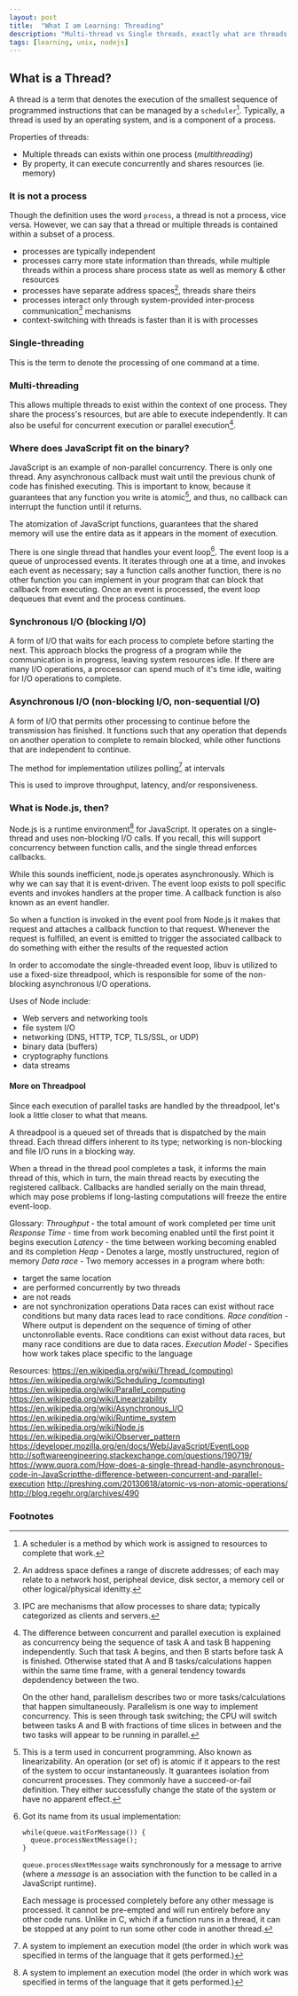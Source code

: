 ```yaml
---
layout: post
title:  "What I am Learning: Threading"
description: "Multi-thread vs Single threads, exactly what are threads even about?"
tags: [learning, unix, nodejs]
---
```


## What is a Thread?

A thread is a term that denotes the execution of the smallest sequence of
programmed instructions that can be managed by a `scheduler`[^1]. Typically, a
thread is used by an operating system, and is a component of a process.

Properties of threads:
  - Multiple threads can exists within one process (_multithreading_)
  - By property, it can execute concurrently and shares resources (ie. memory)

### It is not a process

Though the definition uses the word `process`, a thread is not a process, vice
versa. However, we can say that a thread or multiple threads is contained within
a subset of a process.
  - processes are typically independent
  - processes carry more state information than threads, while multiple threads
    within a process share process state as well as memory & other resources
  - processes have separate address spaces[^2], threads share theirs
  - processes interact only through system-provided inter-process
    communication[^3] mechanisms
  - context-switching with threads is faster than it is with processes

### Single-threading

This is the term to denote the processing of one command at a time.

### Multi-threading

This allows multiple threads to exist within the context of one process. They
share the process's resources, but are able to execute independently. It can
also be useful for concurrent execution or parallel execution[^4].

### Where does JavaScript fit on the binary?

JavaScript is an example of non-parallel concurrency. There is only one thread.
Any asynchronous callback must wait until the previous chunk of code has
finished executing. This is important to know, because it guarantees that any
function you write is atomic[^5], and thus, no callback can interrupt the
function until it returns.

The atomization of JavaScript functions, guarantees that the shared memory will
use the entire data as it appears in the moment of execution.

There is one single thread that handles your event loop[^6]. The event loop is
a queue of unprocessed events. It iterates through one at a time, and invokes
each event as necessary; say a function calls another function, there is no
other function you can implement in your program that can block that callback
from executing. Once an event is processed, the event loop dequeues that event
and the process continues.

### Synchronous I/O (blocking I/O)

A form of I/O that waits for each process to complete before starting the next.
This approach blocks the progress of a program while the communication is in
progress, leaving system resources idle. If there are many I/O operations, a
processor can spend much of it's time idle, waiting for I/O operations to
complete.

### Asynchronous I/O (non-blocking I/O, non-sequential I/O)

A form of I/O that permits other processing to continue before the transmission
has finished. It functions such that any operation that depends on another
operation to complete to remain blocked, while other functions that are
independent to continue.

The method for implementation utilizes polling[^7] at intervals

This is used to improve throughput, latency, and/or responsiveness.

### What is Node.js, then?

Node.js is a runtime environment[^7] for JavaScript. It operates on a
single-thread and uses non-blocking I/O calls. If you recall, this will
support concurrency between function calls, and the single thread enforces
callbacks.

While this sounds inefficient, node.js operates asynchronously. Which is why
we can say that it is event-driven. The event loop exists to poll specific
events and invokes handlers at the proper time. A callback function is also
known as an event handler.

So when a function is invoked in the event pool from Node.js it makes that
request and attaches a callback function to that request. Whenever the
request is fulfilled, an event is emitted to trigger the associated callback
to do something with either the results of the requested action

In order to accomodate the single-threaded event loop, libuv is utilized to
use a fixed-size threadpool, which is responsible for some of the
non-blocking asynchronous I/O operations.

Uses of Node include:

  - Web servers and networking tools
  - file system I/O
  - networking (DNS, HTTP, TCP, TLS/SSL, or UDP)
  - binary data (buffers)
  - cryptography functions
  - data streams

#### More on Threadpool

Since each execution of parallel tasks are handled by the threadpool, let's look
a little closer to what that means.

A threadpool is a queued set of threads that is dispatched by the main thread.
Each thread differs inherent to its type; networking is non-blocking and file
I/O runs in a blocking way.

When a thread in the thread pool completes a task, it informs the main thread of
this, which in turn, the main thread reacts by executing the registered
callback. Callbacks are handled serially on the main thread, which may pose
problems if long-lasting computations will freeze the entire event-loop.

Glossary:
_Throughput_ - the total amount of work completed per time unit
_Response Time_ - time from work becoming enabled until the first point it
                  begins execution
_Latency_ - the time between working becoming enabled and its completion
_Heap_ - Denotes a large, mostly unstructured, region of memory
_Data race_ - Two memory accesses in a program where both:
  - target the same location
  - are performed concurrently by two threads
  - are not reads
  - are not synchronization operations
  Data races can exist without race conditions but many data races lead
  to race conditions.
_Race condition_ - Where output is dependent on the sequence of timing of
other unctonrollable events.
  Race conditions can exist without data races, but many race conditions
  are due to data races.
_Execution Model_ - Specifies how work takes place specific to the language

Resources:
https://en.wikipedia.org/wiki/Thread_(computing)
https://en.wikipedia.org/wiki/Scheduling_(computing)
https://en.wikipedia.org/wiki/Parallel_computing
https://en.wikipedia.org/wiki/Linearizability
https://en.wikipedia.org/wiki/Asynchronous_I/O
https://en.wikipedia.org/wiki/Runtime_system
https://en.wikipedia.org/wiki/Node.js
https://en.wikipedia.org/wiki/Observer_pattern
https://developer.mozilla.org/en/docs/Web/JavaScript/EventLoop
http://softwareengineering.stackexchange.com/questions/190719/
https://www.quora.com/How-does-a-single-thread-handle-asynchronous-code-in-JavaScriptthe-difference-between-concurrent-and-parallel-execution
http://preshing.com/20130618/atomic-vs-non-atomic-operations/
http://blog.regehr.org/archives/490


### Footnotes
[^1]:
    A scheduler is a method by which work is assigned to resources to complete
    that work.

[^2]:
    An address space defines a range of discrete addresses; of each may relate
    to a network host, peripheal device, disk sector, a memory cell or other
    logical/physical idenitty.

[^3]:
    IPC are mechanisms that allow processes to share data; typically categorized
    as clients and servers.

[^4]:
    The difference between concurrent and parallel execution is explained as
    concurrency being the sequence of task A and task B happening independently.
    Such that task A begins, and then B starts before task A is finished.
    Otherwise stated that A and B tasks/calculations happen within the same time
    frame, with a general tendency towards depdendency between the two.

    On the other hand, parallelism describes two or more tasks/calculations that
    happen simultaneously. Parallelism is one way to implement concurrency. This
    is seen through task switching; the CPU will switch between tasks A and B
    with fractions of time slices in between and the two tasks will appear to be
    running in parallel.

[^5]:
    This is a term used in concurrent programming. Also known as
    linearizability. An operation (or set of) is atomic if it appears to the
    rest of the system to occur instantaneously. It guarantees isolation from
    concurrent processes. They commonly have a succeed-or-fail definition. They
    either successfully change the state of the system or have no apparent
    effect.

[^6]:
    Got its name from its usual implementation:

        while(queue.waitForMessage()) {
          queue.processNextMessage();
        }

    `queue.processNextMessage` waits synchronously for a message to arrive (where
    a _message_ is an association with the function to be called in a JavaScript
    runtime).

    Each message is processed completely before any other message is processed. It
    cannot be pre-empted and will run entirely before any other code runs. Unlike in
    C, which if a function runs in a thread, it can be stopped at any point to
    run some other code in another thread.

[^7]:
    A system to implement an execution model (the order in which work was
    specified in terms of the language that it gets performed.)

